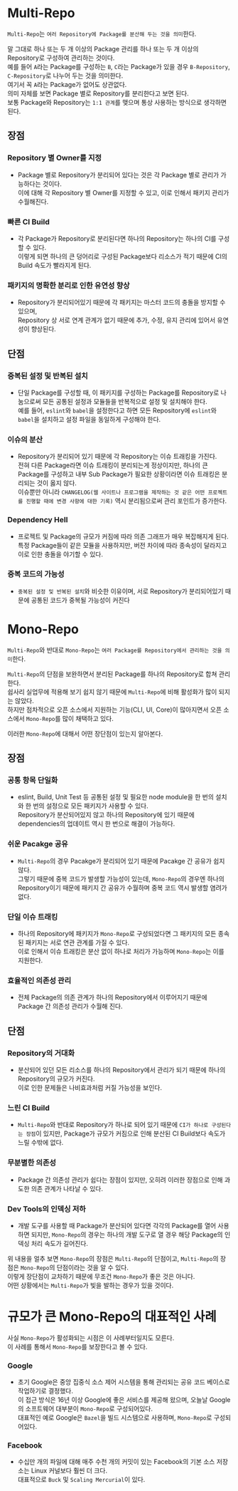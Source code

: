 # Multi-Repo
`Multi-Repo`는 `여러 Repository에 Package를 분산해 두는 것을 의미`한다.   
   
말 그대로 하나 또는 두 개 이상의 Package 관리를 하나 또는 두 개 이상의 Repository로 구성하여 관리하는 것이다.   
예를 들어 `A`라는 Package를 구성하는 `B`, `C`라는 Package가 있을 경우 `B-Repository`, `C-Repository`로 나누어 두는 것을 의미한다.   
여기서 꼭 `A`라는 Package가 없어도 상관없다.   
의미 자체를 보면 Package 별로 Repository를 분리한다고 보면 된다.   
보통 Package와 Repository는 `1:1 관계`를 맺으며 통상 사용하는 방식으로 생각하면 된다.   
   
## 장점
### Repository 별 Owner를 지정
- Package 별로 Repository가 분리되어 있다는 것은 각 Package 별로 관리가 가능하다는 것이다.   
이에 대해 각 Repository 별 Owner를 지정할 수 있고, 이로 인해서 패키지 관리가 수월해진다.   

### 빠른 CI Build
- 각 Package가 Repository로 분리된다면 하나의 Repository는 하나의 CI를 구성할 수 있다.   
이렇게 되면 하나의 큰 덩어리로 구성된 Package보다 리소스가 적기 때문에 CI의 Build 속도가 빨라지게 된다.   

### 패키지의 명확한 분리로 인한 유연성 향상
- Repository가 분리되어있기 때문에 각 패키지는 마스터 코드의 충돌을 방지할 수 있으며,   
Repository 상 서로 연계 관계가 없기 때문에 추가, 수정, 유지 관리에 있어서 유연성이 향상된다.   
   
## 단점
### 중복된 설정 및 반복된 설치
- 단일 Package를 구성할 때, 이 패키지를 구성하는 Package를 Repository로 나눔으로써 모든 공통된 설정과 모듈들을 반복적으로 설정 및 설치해야 한다.   
예를 들어, `eslint`와 `babel`을 설정한다고 하면 모든 Repository에 `eslint`와 `babel`을 설치하고 설정 파일을 동일하게 구성해야 한다.   

### 이슈의 분산
- Repository가 분리되어 있기 때문에 각 Repository는 이슈 트래킹을 가진다.   
전혀 다른 Package라면 이슈 트래킹이 분리되는게 정상이지만, 하나의 큰 Package를 구성하고 내부 Sub Package가 필요한 상황이라면 이슈 트래킹은 분리되는 것이 옳지 않다.   
이슈뿐만 아니라 `CHANGELOG(웹 사이트나 프로그램을 제작하는 것 같은 어떤 프로젝트를 진행할 때에 변경 사항에 대한 기록)` 역시 분리됨으로써 관리 포인트가 증가한다.   

### Dependency Hell
- 프로젝트 및 Package의 규모가 커짐에 따라 의존 그래프가 매우 복잡해지게 된다.   
특정 Package들이 같은 모듈을 사용하지만, 버전 차이에 따라 종속성이 달라지고 이로 인한 충돌을 야기할 수 있다.   

### 중복 코드의 가능성
- `중복된 설정 및 반복된 설치`와 비슷한 이유이며, 서로 Repository가 분리되어있기 때문에 공통된 코드가 중복될 가능성이 커진다   
   
# Mono-Repo
`Multi-Repo`와 반대로 `Mono-Repo`는 `여러 Package를 Repository에서 관리하는 것을 의미`한다.   
   
`Multi-Repo`의 단점을 보완하면서 분리된 Package를 하나의 Repository로 합쳐 관리한다.   
쉽사리 실업무에 적용해 보기 쉽지 않기 때문에 `Multi-Repo`에 비해 활성화가 많이 되지는 않았다.   
하지만 점차적으로 오픈 소스에서 지원하는 기능(CLI, UI, Core)이 많아지면서 오픈 소스에서 `Mono-Repo`를 많이 채택하고 있다.   
   
이러한 `Mono-Repo`에 대해서 어떤 장단점이 있는지 알아본다.   
   
## 장점
### 공통 항목 단일화
- eslint, Build, Unit Test 등 공통된 설정 및 필요한 node module을 한 번의 설치와 한 번의 설정으로 모든 패키지가 사용할 수 있다.   
Repository가 분산되어있지 않고 하나의 Repository에 있기 때문에 dependencies의 업데이트 역시 한 번으로 해결이 가능하다.   

### 쉬운 Pacakge 공유
- `Multi-Repo`의 경우 Pacakge가 분리되어 있기 때문에 Pacakge 간 공유가 쉽지 않다.   
그렇기 때문에 중복 코드가 발생할 가능성이 있는데, `Mono-Repo`의 경우엔 하나의 Repository이기 때문에 패키지 간 공유가 수월하며 중복 코드 역시 발생할 염려가 없다.   

### 단일 이슈 트래킹
- 하나의 Repository에 패키지가 `Mono-Repo`로 구성되었다면 그 패키지의 모든 종속된 패키지는 서로 연관 관계를 가질 수 있다.   
이로 인해서 이슈 트래킹은 분산 없이 하나로 처리가 가능하며 `Mono-Repo`는 이를 지원한다.   

### 효율적인 의존성 관리
- 전체 Package의 의존 관계가 하나의 Repository에서 이루어지기 때문에 Package 간 의존성 관리가 수월해 진다.   
   
## 단점
### Repository의 거대화
- 분산되어 있던 모든 리소스를 하나의 Repository에서 관리가 되기 때문에 하나의 Repository의 규모가 커진다.   
이로 인한 문제들은 나비효과처럼 커질 가능성을 보인다.   

### 느린 CI Build
- `Multi-Repo`와 반대로 Repository가 하나로 되어 있기 때문에 `CI가 하나로 구성된다는 장점`이 있지만, Package가 규모가 커짐으로 인해 분산된 CI Build보다 속도가 느릴 수밖에 없다.   

### 무분별한 의존성
- Package 간 의존성 관리가 쉽다는 장점이 있지만, 오히려 이러한 장점으로 인해 과도한 의존 관계가 나타날 수 있다.   

### Dev Tools의 인덱싱 저하
- 개발 도구를 사용할 때 Package가 분산되어 있다면 각각의 Package를 열어 사용하면 되지만, `Mono-Repo`의 경우는 하나의 개발 도구로 열 경우 해당 Package의 인덱싱 처리 속도가 길어진다.   
   
위 내용을 얼추 보면 `Mono-Repo`의 장점은 `Multi-Repo`의 단점이고, `Multi-Repo`의 장점은 `Mono-Repo`의 단점이라는 것을 알 수 있다.   
이렇게 장단점이 교차하기 때문에 무조건 `Mono-Repo`가 좋은 것은 아니다.   
어떤 상황에서는 `Multi-Repo`가 빛을 발하는 경우가 있을 것이다.   
   
# 규모가 큰 Mono-Repo의 대표적인 사례
사실 `Mono-Repo`가 활성화되는 시점은 이 사례부터일지도 모른다.   
이 사례를 통해서 `Mono-Repo`를 보장한다고 볼 수 있다.   
   
### Google
- 초기 Google은 중앙 집중식 소스 제어 시스템을 통해 관리되는 공유 코드 베이스로 작업하기로 결정했다.   
이 접근 방식은 16년 이상 Google에 좋은 서비스를 제공해 왔으며, 오늘날 Google의 소프트웨어 대부분이 `Mono-Repo`로 구성되어있다.   
대표적인 예로 Google은 `Bazel`을 빌드 시스템으로 사용하며, `Mono-Repo`로 구성되어있다.   

### Facebook
- 수십만 개의 파일에 대해 매주 수천 개의 커밋이 있는 Facebook의 기본 소스 저장소는 Linux 커널보다 훨씬 더 크다.   
대표적으로 `Buck` 및 `Scaling Mercurial`이 있다.